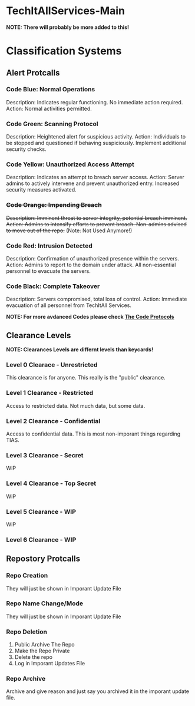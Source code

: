# TechItAllServices-Main

**NOTE: There will probably be more added to this!**

# Classification Systems

## Alert Protcalls
### Code Blue: Normal Operations

Description: Indicates regular functioning. No immediate action required. Action: Normal activities permitted.

### Code Green: Scanning Protocol

Description: Heightened alert for suspicious activity. Action: Individuals to be stopped and questioned if behaving suspiciously. Implement additional security checks.

### Code Yellow: Unauthorized Access Attempt

Description: Indicates an attempt to breach server access. Action: Server admins to actively intervene and prevent unauthorized entry. Increased security measures activated.

### ~~Code Orange: Impending Breach~~

~~Description: Imminent threat to server integrity, potential breach imminent. Action: Admins to intensify efforts to prevent breach. Non-admins advised to move out of the repo.~~ (Note: Not Used Anymore!)

### Code Red: Intrusion Detected

Description: Confirmation of unauthorized presence within the servers. Action: Admins to report to the domain under attack. All non-essential personnel to evacuate the servers.

### Code Black: Complete Takeover

Description: Servers compromised, total loss of control. Action: Immediate evacuation of all personnel from TechItAll Services.


**NOTE: For more avdanced Codes please check [The Code Protocols](https://github.com/TechItAllServices/TechItAllServices-Main/blob/main/protocols/code_protocols.md)**


## Clearance Levels
**NOTE: Clearances Levels are differnt levels than keycards!**
### Level 0 Clearace - Unrestricted
This clearance is for anyone. This really is the "public" clearance.
### Level 1 Clearance - Restricted
Access to restricted data. Not much data, but some data.
### Level 2 Clearance - Confidential
Access to confidential data. This is most non-imporant things regarding TIAS.
### Level 3 Clearance - Secret
WIP
### Level 4 Clearance - Top Secret
WIP
### Level 5 Clearance - WIP
WIP
### Level 6 Clearance - WIP

## Repostory Protcalls

### Repo Creation

They will just be shown in Imporant Update File

### Repo Name Change/Mode

They will just be shown in Imporant Update File

### Repo Deletion
1. Public Archive The Repo
2. Make the Repo Private
3. Delete the repo
4. Log in Imporant Updates File

### Repo Archive
Archive and give reason and just say you archived it in the imporant update file.
